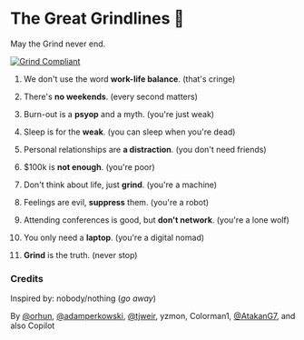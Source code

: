 # The Great Grindlines 🫡

May the Grind never end.

[![Grind Compliant](https://img.shields.io/badge/Grind-Compliant-blue)](https://github.com/The-Grindhouse/grindlines)

1. We don't use the word **work-life balance**. (that's cringe)

2. There's **no weekends**. (every second matters)

3. Burn-out is a **psyop** and a myth. (you're just weak)

4. Sleep is for the **weak**. (you can sleep when you're dead)

5. Personal relationships are **a distraction**. (you don't need friends)

6. $100k is **not enough**. (you're poor)

7. Don't think about life, just **grind**. (you're a machine)

8. Feelings are evil, **suppress** them. (you're a robot)

9. Attending conferences is good, but **don't network**. (you're a lone wolf)

10. You only need a **laptop**. (you're a digital nomad)

11. **Grind** is the truth. (never stop)

### Credits

Inspired by: nobody/nothing (_go away_)

By [@orhun](https://github.com/orhun), [@adamperkowski](https://github.com/adamperkowski), [@tjweir](https://github.com/tjweir), yzmon, Colorman1, [@AtakanG7](https://github.com/AtakanG7), and also Copilot
